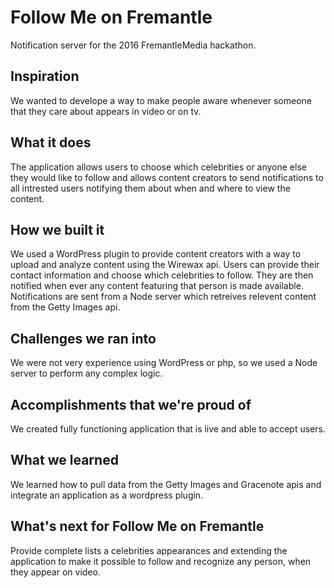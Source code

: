 # Follow Me on Fremantle
Notification server for the 2016 FremantleMedia hackathon.
## Inspiration
We wanted to develope a way to make people aware whenever someone that they care about appears in video or on tv. 
## What it does
The application allows users to choose which celebrities or anyone else they would like to follow and allows content creators to send notifications to all intrested users notifying them about when and where to view the content.
## How we built it
We used a WordPress plugin to provide content creators with a way to upload and analyze content using the Wirewax api. Users can provide their contact information and choose which celebrities to follow. They are then notified when ever any content featuring that person is made available. Notifications are sent from a Node server which retreives relevent content from the Getty Images api.
## Challenges we ran into
We were not very experience using WordPress or php, so we used a Node server to perform any complex logic.
## Accomplishments that we're proud of
We created fully functioning application that is live and able to accept users.
## What we learned
We learned how to pull data from the Getty Images and Gracenote apis and integrate an application as a wordpress plugin.
## What's next for Follow Me on Fremantle
Provide complete lists a celebrities appearances and extending the application to make it possible to follow and recognize any person, when they appear on video.
